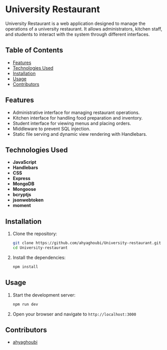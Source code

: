 # University Restaurant

University Restaurant is a web application designed to manage the operations of a university restaurant. It allows administrators, kitchen staff, and students to interact with the system through different interfaces.

## Table of Contents
- [Features](#features)
- [Technologies Used](#technologies-used)
- [Installation](#installation)
- [Usage](#usage)
- [Contributors](#contributors)

## Features
- Administrative interface for managing restaurant operations.
- Kitchen interface for handling food preparation and inventory.
- Student interface for viewing menus and placing orders.
- Middleware to prevent SQL injection.
- Static file serving and dynamic view rendering with Handlebars.

## Technologies Used
- **JavaScript**
- **Handlebars**
- **CSS**
- **Express**
- **MongoDB**
- **Mongoose**
- **bcryptjs**
- **jsonwebtoken**
- **moment**

## Installation
1. Clone the repository:
    ```sh
    git clone https://github.com/ahyaghoubi/University-restaurant.git
    cd University-restaurant
    ```
2. Install the dependencies:
    ```sh
    npm install
    ```

## Usage
1. Start the development server:
    ```sh
    npm run dev
    ```
2. Open your browser and navigate to `http://localhost:3000`

## Contributors
- [ahyaghoubi](https://github.com/ahyaghoubi)
